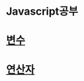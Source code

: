 ﻿# Javascript공부

# [변수](https://www.notion.so/04d1b1ac081e4d9e97d706101cde6588?pvs=4)

# [연산자](https://www.notion.so/dd1fd152bf20419eb0f0c244a615b252?pvs=4)